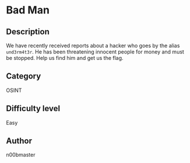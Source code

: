 # Bad Man
## Description
We have recently received reports about a hacker who goes by the alias `und3rm4t3r`. He has been threatening innocent people for money and must be stopped.
Help us find him and get us the flag.

## Category
OSINT
## Difficulty level
Easy
## Author
n00bmaster
